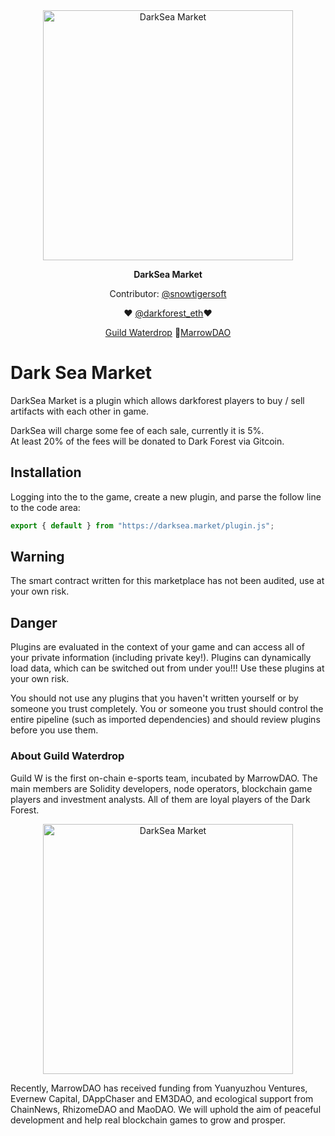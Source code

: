 <div align="center">
	<img width="400" src="https://user-images.githubusercontent.com/3327253/130274396-5b016393-d6f2-4eba-9660-92a2983c8dd5.jpg" alt="DarkSea Market">
</div>

<p align="center">
	<b>DarkSea Market</b>
</p>

<p align="center">
  Contributor: <a href="https://twitter.com/snowtigersoft">@snowtigersoft</a>
</p>
<p align="center">
❤ <a href="https://twitter.com/darkforest_eth">@darkforest_eth</a>❤
<p align="center">
	 <a href="https://buidl.mirror.xyz/0I9oYGGKOxDrb2m8OjubyxjU4wYbs9Zp49c0IO2OwUc">Guild Waterdrop</a>
	🦾<a href="https://twitter.com/marrowdao">MarrowDAO</a>

# Dark Sea Market
DarkSea Market is a plugin which allows darkforest players to buy / sell artifacts with each other in game.

DarkSea will charge some fee of each sale, currently it is 5%.  
At least 20% of the fees will be donated to Dark Forest via Gitcoin.

## Installation
Logging into the to the game, create a new plugin, and parse the follow line to the code area:
```javascript
export { default } from "https://darksea.market/plugin.js";
```

## Warning

The smart contract written for this marketplace has not been audited, use at your own risk.

## Danger

Plugins are evaluated in the context of your game and can access all of your private information (including private key!). Plugins can dynamically load data, which can be switched out from under you!!! Use these plugins at your own risk.

You should not use any plugins that you haven't written yourself or by someone you trust completely. You or someone you trust should control the entire pipeline (such as imported dependencies) and should review plugins before you use them.
  
### About Guild Waterdrop
Guild W is the first on-chain e-sports team, incubated by MarrowDAO. The main members are Solidity developers, node operators, blockchain game players and investment analysts. All of them are loyal players of the Dark Forest.

<div align="center">
	<img width="400" src="https://user-images.githubusercontent.com/3327253/130196990-c90771aa-8ff9-4c54-ba69-3ee023acf0ed.jpg" alt="DarkSea Market">
</div>

Recently, MarrowDAO has received funding from Yuanyuzhou Ventures, Evernew Capital, DAppChaser and EM3DAO, and ecological support from ChainNews, RhizomeDAO and MaoDAO. We will uphold the aim of peaceful development and help real blockchain games to grow and prosper.
